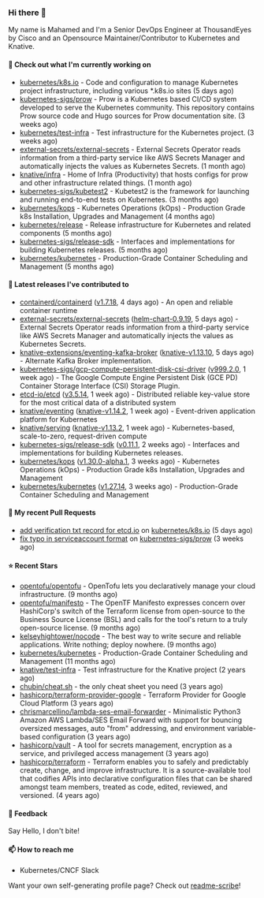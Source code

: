 ### Hi there 👋

My name is Mahamed and I'm a Senior DevOps Engineer at ThousandEyes by Cisco and an Opensource Maintainer/Contributor to Kubernetes and Knative.

#### 👷 Check out what I'm currently working on

- [kubernetes/k8s.io](https://github.com/kubernetes/k8s.io) - Code and configuration to manage Kubernetes project infrastructure, including various *.k8s.io sites (5 days ago)
- [kubernetes-sigs/prow](https://github.com/kubernetes-sigs/prow) - Prow is a Kubernetes based CI/CD system developed to serve the Kubernetes community. This repository contains Prow source code and Hugo sources for Prow documentation site.  (3 weeks ago)
- [kubernetes/test-infra](https://github.com/kubernetes/test-infra) - Test infrastructure for the Kubernetes project. (3 weeks ago)
- [external-secrets/external-secrets](https://github.com/external-secrets/external-secrets) - External Secrets Operator reads information from a third-party service like AWS Secrets Manager and automatically injects the values as Kubernetes Secrets. (1 month ago)
- [knative/infra](https://github.com/knative/infra) - Home of Infra (Productivity) that hosts configs for prow and other infrastructure related things. (1 month ago)
- [kubernetes-sigs/kubetest2](https://github.com/kubernetes-sigs/kubetest2) - Kubetest2 is the framework for launching and running end-to-end tests on Kubernetes. (3 months ago)
- [kubernetes/kops](https://github.com/kubernetes/kops) - Kubernetes Operations (kOps) - Production Grade k8s Installation, Upgrades and Management (4 months ago)
- [kubernetes/release](https://github.com/kubernetes/release) - Release infrastructure for Kubernetes and related components (5 months ago)
- [kubernetes-sigs/release-sdk](https://github.com/kubernetes-sigs/release-sdk) - Interfaces and implementations for building Kubernetes releases. (5 months ago)
- [kubernetes/kubernetes](https://github.com/kubernetes/kubernetes) - Production-Grade Container Scheduling and Management (5 months ago)

#### 🔭 Latest releases I've contributed to

- [containerd/containerd](https://github.com/containerd/containerd) ([v1.7.18](https://github.com/containerd/containerd/releases/tag/v1.7.18), 4 days ago) - An open and reliable container runtime
- [external-secrets/external-secrets](https://github.com/external-secrets/external-secrets) ([helm-chart-0.9.19](https://github.com/external-secrets/external-secrets/releases/tag/helm-chart-0.9.19), 5 days ago) - External Secrets Operator reads information from a third-party service like AWS Secrets Manager and automatically injects the values as Kubernetes Secrets.
- [knative-extensions/eventing-kafka-broker](https://github.com/knative-extensions/eventing-kafka-broker) ([knative-v1.13.10](https://github.com/knative-extensions/eventing-kafka-broker/releases/tag/knative-v1.13.10), 5 days ago) - Alternate Kafka Broker implementation.
- [kubernetes-sigs/gcp-compute-persistent-disk-csi-driver](https://github.com/kubernetes-sigs/gcp-compute-persistent-disk-csi-driver) ([v999.2.0](https://github.com/kubernetes-sigs/gcp-compute-persistent-disk-csi-driver/releases/tag/v999.2.0), 1 week ago) - The Google Compute Engine Persistent Disk (GCE PD) Container Storage Interface (CSI) Storage Plugin.
- [etcd-io/etcd](https://github.com/etcd-io/etcd) ([v3.5.14](https://github.com/etcd-io/etcd/releases/tag/v3.5.14), 1 week ago) - Distributed reliable key-value store for the most critical data of a distributed system
- [knative/eventing](https://github.com/knative/eventing) ([knative-v1.14.2](https://github.com/knative/eventing/releases/tag/knative-v1.14.2), 1 week ago) - Event-driven application platform for Kubernetes
- [knative/serving](https://github.com/knative/serving) ([knative-v1.13.2](https://github.com/knative/serving/releases/tag/knative-v1.13.2), 1 week ago) - Kubernetes-based, scale-to-zero, request-driven compute
- [kubernetes-sigs/release-sdk](https://github.com/kubernetes-sigs/release-sdk) ([v0.11.1](https://github.com/kubernetes-sigs/release-sdk/releases/tag/v0.11.1), 2 weeks ago) - Interfaces and implementations for building Kubernetes releases.
- [kubernetes/kops](https://github.com/kubernetes/kops) ([v1.30.0-alpha.1](https://github.com/kubernetes/kops/releases/tag/v1.30.0-alpha.1), 3 weeks ago) - Kubernetes Operations (kOps) - Production Grade k8s Installation, Upgrades and Management
- [kubernetes/kubernetes](https://github.com/kubernetes/kubernetes) ([v1.27.14](https://github.com/kubernetes/kubernetes/releases/tag/v1.27.14), 3 weeks ago) - Production-Grade Container Scheduling and Management

#### 🔨 My recent Pull Requests

- [add verification txt record for etcd.io](https://github.com/kubernetes/k8s.io/pull/6864) on [kubernetes/k8s.io](https://github.com/kubernetes/k8s.io) (5 days ago)
- [fix typo in serviceaccount format](https://github.com/kubernetes-sigs/prow/pull/155) on [kubernetes-sigs/prow](https://github.com/kubernetes-sigs/prow) (3 weeks ago)

#### ⭐ Recent Stars

- [opentofu/opentofu](https://github.com/opentofu/opentofu) - OpenTofu lets you declaratively manage your cloud infrastructure. (9 months ago)
- [opentofu/manifesto](https://github.com/opentofu/manifesto) - The OpenTF Manifesto expresses concern over HashiCorp&#39;s switch of the Terraform license from open-source to the Business Source License (BSL) and calls for the tool&#39;s return to a truly open-source license. (9 months ago)
- [kelseyhightower/nocode](https://github.com/kelseyhightower/nocode) - The best way to write secure and reliable applications. Write nothing; deploy nowhere. (9 months ago)
- [kubernetes/kubernetes](https://github.com/kubernetes/kubernetes) - Production-Grade Container Scheduling and Management (11 months ago)
- [knative/test-infra](https://github.com/knative/test-infra) - Test infrastructure for the Knative project (2 years ago)
- [chubin/cheat.sh](https://github.com/chubin/cheat.sh) - the only cheat sheet you need (3 years ago)
- [hashicorp/terraform-provider-google](https://github.com/hashicorp/terraform-provider-google) - Terraform Provider for Google Cloud Platform (3 years ago)
- [chrismarcellino/lambda-ses-email-forwarder](https://github.com/chrismarcellino/lambda-ses-email-forwarder) - Minimalistic Python3 Amazon AWS Lambda/SES Email Forward with support for bouncing oversized messages, auto &#34;from&#34; addressing, and environment variable-based configuration (3 years ago)
- [hashicorp/vault](https://github.com/hashicorp/vault) - A tool for secrets management, encryption as a service, and privileged access management (3 years ago)
- [hashicorp/terraform](https://github.com/hashicorp/terraform) - Terraform enables you to safely and predictably create, change, and improve infrastructure. It is a source-available tool that codifies APIs into declarative configuration files that can be shared amongst team members, treated as code, edited, reviewed, and versioned. (4 years ago)

#### 💬 Feedback

Say Hello, I don't bite!

#### 📫 How to reach me

- Kubernetes/CNCF Slack

Want your own self-generating profile page? Check out [readme-scribe](https://github.com/muesli/readme-scribe)!



